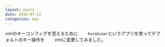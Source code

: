 ```yaml
---
layout: posts
date: 2016-07-11
categories: mac
---
```


vimのキーコンフィグを覚えるために　　
`Karabiner`というアプリを使ってデフォルトのキー操作を　　
vimに変更してみました。
